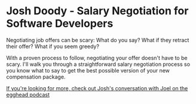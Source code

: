 # Josh Doody - Salary Negotiation for Software Developers

Negotiating job offers can be scary: What do you say? What if they retract their offer? What if you seem greedy?

With a proven process to follow, negotiating your offer doesn't have to be scary. I'll walk you through a straightforward salary negotiation process so you know what to say to get the best possible version of your new compensation package.

[If you're looking for more, check out Josh's conversation with Joel on the egghead podcast](https://egghead.io/podcasts/negotiating-your-salary-and-advancing-your-career-with-josh-doody)

